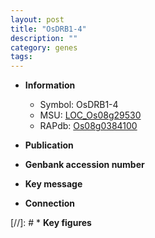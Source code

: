 ```yaml
---
layout: post
title: "OsDRB1-4"
description: ""
category: genes
tags: 
---
```


* **Information**  
    + Symbol: OsDRB1-4  
    + MSU: [LOC_Os08g29530](http://rice.uga.edu/cgi-bin/ORF_infopage.cgi?orf=LOC_Os08g29530)  
    + RAPdb: [Os08g0384100](https://rapdb.dna.affrc.go.jp/locus/?name=Os08g0384100)  

* **Publication**  

* **Genbank accession number**  

* **Key message**  

* **Connection**  

[//]: # * **Key figures**  


